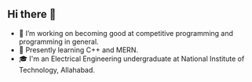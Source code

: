 ## Hi there 👋

- 🔭 I’m working on becoming good at competitive programming and programming in general.
- 🌱 Presently learning C++ and MERN.
- 🎓 I'm an Electrical Engineering undergraduate at National Institute of Technology, Allahabad.
